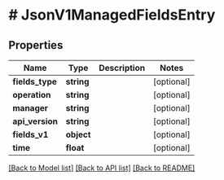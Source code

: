 # # JsonV1ManagedFieldsEntry

## Properties

Name | Type | Description | Notes
------------ | ------------- | ------------- | -------------
**fields_type** | **string** |  | [optional]
**operation** | **string** |  | [optional]
**manager** | **string** |  | [optional]
**api_version** | **string** |  | [optional]
**fields_v1** | **object** |  | [optional]
**time** | **float** |  | [optional]

[[Back to Model list]](../../README.md#models) [[Back to API list]](../../README.md#endpoints) [[Back to README]](../../README.md)
